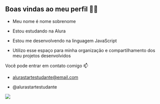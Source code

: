 ## **Boas vindas ao meu perfil** 💙💙
- Meu nome é nome sobrenome

- Estou estudando na Alura
- Estou me desenvolvendo na linguagem JavaScript
- Utilizo esse espaço para minha organização e compartilhamento dos meu projetos desenvolvidos

Você pode entrar em contato comigo 📫
- alurastartestudante@email.com

- @alurastartestudante

![](https://media.tenor.com/eVcQy8728pcAAAAM/room.gif)
